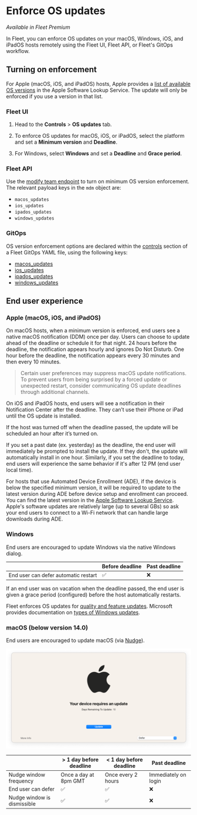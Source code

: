 # Enforce OS updates

_Available in Fleet Premium_

In Fleet, you can enforce OS updates on your macOS, Windows, iOS, and iPadOS hosts remotely using the Fleet UI, Fleet API, or Fleet's GitOps workflow.

## Turning on enforcement

For Apple (macOS, iOS, and iPadOS) hosts, Apple provides a [list of available OS versions](https://gdmf.apple.com/v2/pmv) in the Apple Software Lookup Service. The update will only be enforced if you use a version in that list.

### Fleet UI

1. Head to the **Controls** > **OS updates** tab.

2. To enforce OS updates for macOS, iOS, or iPadOS, select the platform and set a **Minimum version** and **Deadline**.

3. For Windows, select **Windows** and set a **Deadline** and **Grace period**.

### Fleet API

Use the [modify team endpoint](https://fleetdm.com/docs/rest-api/rest-api#modify-team) to turn on minimum OS version enforcement. The relevant payload keys in the `mdm` object are:
+ `macos_updates`
+ `ios_updates`
+ `ipados_updates`
+ `windows_updates`

### GitOps

OS version enforcement options are declared within the [controls](https://fleetdm.com/docs/configuration/yaml-files#controls) section of a Fleet GitOps YAML file, using the following keys: 
+ [macos_updates](https://fleetdm.com/docs/configuration/yaml-files#macos-updates)
+ [ios_updates](https://fleetdm.com/docs/configuration/yaml-files#ios-updates)
+ [ipados_updates](https://fleetdm.com/docs/configuration/yaml-files#ipados-updates)
+ [windows_updates](https://fleetdm.com/docs/configuration/yaml-files#windows-updates)

## End user experience

### Apple (macOS, iOS, and iPadOS)

On macOS hosts, when a minimum version is enforced, end users see a native macOS notification (DDM) once per day. Users can choose to update ahead of the deadline or schedule it for that night. 24 hours before the deadline, the notification appears hourly and ignores Do Not Disturb. One hour before the deadline, the notification appears every 30 minutes and then every 10 minutes.

> Certain user preferences may suppress macOS update notifications. To prevent users from being surprised by a forced update or unexpected restart, consider communicating OS update deadlines through additional channels.

On iOS and iPadOS hosts, end users will see a notification in their Notification Center after the deadline. They can’t use their iPhone or iPad until the OS update is installed.

If the host was turned off when the deadline passed, the update will be scheduled an hour after it’s turned on.

If you set a past date (ex. yesterday) as the deadline, the end user will immediately be prompted to install the update. If they don't, the update will automatically install in one hour. Similarly, if you set the deadline to today, end users will experience the same behavior if it's after 12 PM (end user local time).

For hosts that use Automated Device Enrollment (ADE), if the device is below the specified minimum version, it will be required to update to the latest version during ADE before device setup and enrollment can proceed. You can find the latest version in the [Apple Software Lookup Service](https://gdmf.apple.com/v2/pmv). Apple's software updates are relatively large (up to several GBs) so ask your end users to connect to a Wi-Fi network that can handle large downloads during ADE.

### Windows

End users are encouraged to update Windows via the native Windows dialog.

|                                           | Before deadline | Past deadline |
| ----------------------------------------- | ----------------| ------------- |
| End user can defer automatic restart      | ✅              | ❌            |

If an end user was on vacation when the deadline passed, the end user is given a grace period (configured) before the host automatically restarts.

Fleet enforces OS updates for [quality and feature updates](https://github.com/fleetdm/fleet/blob/ca865af01312728997ea6526c548246ab98955fb/ee/server/service/mdm_profiles.go#L106). Microsoft provides documentation on [types of Windows updates](https://learn.microsoft.com/en-us/windows/deployment/update/get-started-updates-channels-tools#types-of-updates).

### macOS (below version 14.0)

End users are encouraged to update macOS (via [Nudge](https://github.com/macadmins/nudge)).

![Nudge window](https://raw.githubusercontent.com/fleetdm/fleet/main/docs/images/nudge-window.png)

|                                      | > 1 day before deadline | < 1 day before deadline | Past deadline         |
| ------------------------------------ | ----------------------- | ----------------------- | --------------------- |
| Nudge window frequency               | Once a day at 8pm GMT   | Once every 2 hours      | Immediately on login  |
| End user can defer                   | ✅                      | ✅                      | ❌                    |
| Nudge window is dismissible          | ✅                      | ✅                      | ❌                    |

<meta name="category" value="guides">
<meta name="authorGitHubUsername" value="noahtalerman">
<meta name="authorFullName" value="Noah Talerman">
<meta name="publishedOn" value="2024-08-10">
<meta name="articleTitle" value="Enforce OS updates">
<meta name="description" value="Learn how to manage OS updates on macOS, Windows, iOS, and iPadOS devices.">
